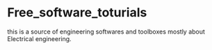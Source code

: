 # Free_software_toturials
this is a source of engineering softwares and toolboxes mostly about Electrical engineering.
